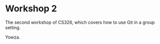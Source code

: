# Workshop 2

The second workshop of CS326, which covers how to use Git in a group setting.

Yowza.
